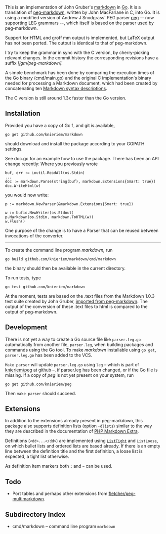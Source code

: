 This is an implementation of John Gruber's [markdown][] in
[Go][].  It is a translation of [peg-markdown][], written by
John MacFarlane in C, into Go.  It is using a modified version
of Andrew J Snodgrass' PEG parser [peg][] -- now supporting
LEG grammars --, which itself is based on the parser used
by peg-markdown.

[markdown]: http://daringfireball.net/projects/markdown/
[peg-markdown]: https://github.com/jgm/peg-markdown
[peg]: https://github.com/pointlander/peg
[Go]: http://golang.org/

Support for HTML and groff mm output is implemented, but LaTeX
output has not been ported. The output is identical
to that of peg-markdown.

I try to keep the grammar in sync with the C version, by
cherry-picking relevant changes. In the commit history the
corresponding revisions have a suffix *[jgm/peg-markdown].*

A simple benchmark has been done by comparing the
execution times of the Go binary (cmd/main.go) and the
original C implementation's binary needed for processing
a Markdown document, which had been created by
concatenating ten [Markdown syntax descriptions][syntax].

  [syntax]: http://daringfireball.net/projects/markdown/syntax.text

The C version is still around 1.3x faster than the Go version.


## Installation

Provided you have a copy of Go 1, and git is available,

	go get github.com/knieriem/markdown

should download and install the package according to
your GOPATH settings.

See doc.go for an example how to use the package. There has
been an API change recently: Where you previously wrote

	buf, err := ioutil.ReadAll(os.Stdin)
	...
	doc := markdown.Parse(string(buf), markdown.Extensions{Smart: true})
	doc.WriteHtml(w)

you would now write:

	p := markdown.NewParser(&markdown.Extensions{Smart: true})

	w := bufio.NewWriter(os.Stdout)
	p.Markdown(os.Stdin, markdown.ToHTML(w))
	w.Flush()

One purpose of the change is to have a Parser that can be
reused between invocations of the converter.

---

To create the command line program *markdown,* run

	go build github.com/knieriem/markdown/cmd/markdown

the binary should then be available in the current directory.

To run tests, type

	go test github.com/knieriem/markdown

At the moment, tests are based on the .text files from the
Markdown 1.0.3 test suite created by John Gruber, [imported from
peg-markdown][testsuite]. The output of the conversion of these
.text files to html is compared to the output of peg-markdown.

[testsuite]: https://github.com/jgm/peg-markdown/tree/master/MarkdownTest_1.0.3

## Development

There is not yet a way to create a Go source file like
`parser.leg.go` automatically from another file, `parser.leg`,
when building packages and commands using the Go tool.  To make
*markdown* installable using `go get`, `parser.leg.go` has
been added to the VCS.

`Make parser` will update `parser.leg.go` using `leg` – which
is part of [knieriem/peg][] at github –, if parser.leg has
been changed, or if the Go file is missing. If a copy of *peg*
is not yet present on your system, run

	go get github.com/knieriem/peg

Then `make parser` should succeed.

[knieriem/peg]: https://github.com/knieriem/peg


## Extensions

In addition to the extensions already present in peg-markdown,
this package also supports definition lists (option `-dlists`)
similar to the way they are described in the documentation of
[PHP Markdown Extra][].

Definitions (`<dd>...</dd>`) are implemented using [`ListTight`][ListTight]
and `ListLoose`, on which bullet lists and ordered lists are based
already. If there is an empty line between the definition title and
the first definition, a loose list is expected, a tight list otherwise.

As definition item markers both `:` and `~` can be used.

[PHP Markdown Extra]: http://michelf.com/projects/php-markdown/extra/#def-list
[ListTight]: https://github.com/knieriem/markdown/blob/master/parser.leg#L191


## Todo

*	Port tables and perhaps other extensions from [fletcher/peg-multimarkdown][mmd].

## Subdirectory Index

*	cmd/markdown	– command line program `markdown`

[mmd]: https://github.com/fletcher/peg-multimarkdown
